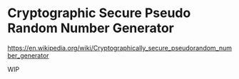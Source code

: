 # Cryptographic Secure Pseudo Random Number Generator

https://en.wikipedia.org/wiki/Cryptographically_secure_pseudorandom_number_generator

WIP
